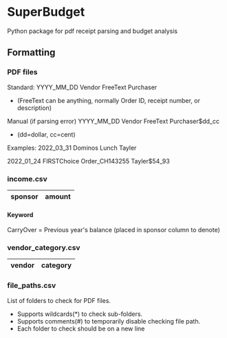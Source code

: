 # SuperBudget

Python package for pdf receipt parsing and budget analysis

## Formatting

### PDF files

Standard: YYYY_MM_DD Vendor FreeText Purchaser

- (FreeText can be anything, normally Order ID, receipt number, or description)

Manual (if parsing error) YYYY_MM_DD Vendor FreeText Purchaser$dd_cc

- (dd=dollar, cc=cent)

Examples:
2022_03_31 Dominos Lunch Tayler

2022_01_24 FIRSTChoice Order_CH143255 Tayler$54_93

### income.csv

| sponsor | amount |
|---------|--------|

#### Keyword

CarryOver = Previous year's balance (placed in sponsor column to denote)

### vendor_category.csv

| vendor | category |
|--------|----------|

### file_paths.csv

List of folders to check for PDF files.

- Supports wildcards(*) to check sub-folders.
- Supports comments(#) to temporarily disable checking file path.
- Each folder to check should be on a new line
